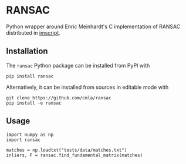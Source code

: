 # RANSAC

Python wrapper around Enric Meinhardt's C implementation of RANSAC distributed
in [imscript](https://github.com/mnhrdt/imscript).


## Installation

The `ransac` Python package can be installed from PyPI with

    pip install ransac

Alternatively, it can be installed from sources in editable mode with

    git clone https://github.com/cmla/ransac
    pip install -e ransac


## Usage

    import numpy as np
    import ransac

    matches = np.loadtxt("tests/data/matches.txt")
    inliers, F = ransac.find_fundamental_matrix(matches)
